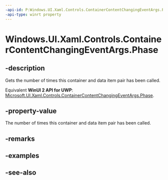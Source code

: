 ```yaml
---
-api-id: P:Windows.UI.Xaml.Controls.ContainerContentChangingEventArgs.Phase
-api-type: winrt property
---
```


<!-- Property syntax
public uint Phase { get; }
-->

# Windows.UI.Xaml.Controls.ContainerContentChangingEventArgs.Phase

## -description
Gets the number of times this container and data item pair has been called.

Equivalent **WinUI 2 API for UWP**: [Microsoft.UI.Xaml.Controls.ContainerContentChangingEventArgs.Phase](/windows/winui/api/microsoft.ui.xaml.controls.containercontentchangingeventargs.phase).

## -property-value
The number of times this container and data item pair has been called.

## -remarks

## -examples

## -see-also
